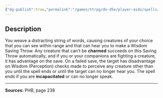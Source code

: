 ```yaml
---
{"dg-publish":true,"permalink":"/games/ttrpg/dn-d5e/player-aids/spells/level-2/enthrall/","tags":["ttrpg/dnd/5e","verbal","somatic","spell"],"noteIcon":""}
---
```



## Description
You weave a distracting string of words, causing creatures of your choice that you can see within range and that can hear you to make a Wisdom Saving Throw.
Any creature that can't be **charmed** succeeds on this Saving Throw automatically, and if you or your companions are fighting a creature, it has advantage on the save.
On a failed save, the target has disadvantage on Wisdom (Perception) checks made to perceive any creature other than you until the spell ends or until the target can no longer hear you.
The spell ends if you are **incapacitated** or can no longer speak.

---

**Sources:** PHB, page 238
